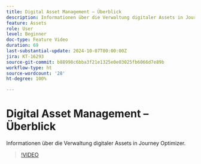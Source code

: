 ```yaml
---
title: Digital Asset Management – Überblick
description: Informationen über die Verwaltung digitaler Assets in Journey Optimizer.
feature: Assets
role: User
level: Beginner
doc-type: Feature Video
duration: 69
last-substantial-update: 2024-10-07T00:00:00Z
jira: KT-16293
source-git-commit: b88998c6bba3f21e1325e0e03025fb6066d7e89b
workflow-type: ht
source-wordcount: '28'
ht-degree: 100%

---
```



# Digital Asset Management – Überblick

Informationen über die Verwaltung digitaler Assets in Journey Optimizer.

>[!VIDEO](https://video.tv.adobe.com/v/3432674/?learn=on)
